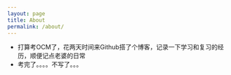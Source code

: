 ```yaml
---
layout: page
title: About
permalink: /about/
---
```


- 打算考OCM了，花两天时间来Github搭了个博客，记录一下学习和复习的经历，顺便记点老婆的日常
- 考完了。。。。不写了。。。
